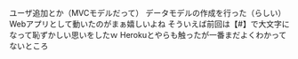 ユーザ追加とか（MVCモデルだって）
データモデルの作成を行った（らしい）
Webアプリとして動いたのがまぁ嬉しいよね
そういえば前回は【#】で大文字になって恥ずかしい思いをしたｗ
Herokuとやらも触ったが一番まだよくわかってないところ